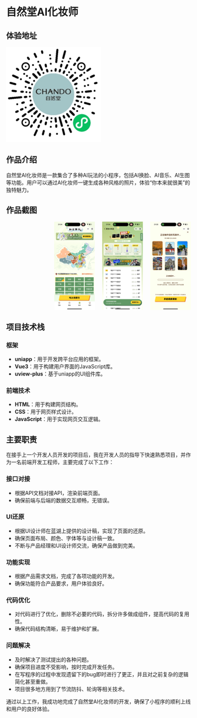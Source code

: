 # 自然堂AI化妆师

## 体验地址

![小程序太阳码](/zrtaihzs/zrttym.jpg)

## 作品介绍

自然堂AI化妆师是一款集合了多种AI玩法的小程序，包括AI换脸、AI音乐、AI生图等功能。用户可以通过AI化妆师一键生成各种风格的照片，体验“你本来就很美”的独特魅力。

## 作品截图

<div style="display: grid; grid-template-columns: repeat(4, 1fr); gap: 20px; width: 100%;">
    <img src="/zrtaihzs/1.png" alt="" style="width: 100%; height: auto;">
    <img src="/zrtaihzs/2.png" alt="" style="width: 100%; height: auto;">
    <img src="/zrtaihzs/3.png" alt="" style="width: 100%; height: auto;">
    <img src="/zrtaihzs/4.png" alt="" style="width: 100%; height: auto;">
</div>

## 项目技术栈

### 框架

- **uniapp**：用于开发跨平台应用的框架。
- **Vue3**：用于构建用户界面的JavaScript库。
- **uview-plus**：基于uniapp的UI组件库。

### 前端技术

- **HTML**：用于构建网页结构。
- **CSS**：用于网页样式设计。
- **JavaScript**：用于实现网页交互逻辑。

## 主要职责

在接手上一个开发人员开发的项目后，我在开发人员的指导下快速熟悉项目，并作为一名前端开发工程师，主要完成了以下工作：

### 接口对接

- 根据API文档对接API，渲染前端页面。
- 确保前端与后端的数据交互顺畅，无错误。

### UI还原

- 根据UI设计师在蓝湖上提供的设计稿，实现了页面的还原。
- 确保页面布局、颜色、字体等与设计稿一致。
- 不断与产品经理和UI设计师交流，确保产品做到完美。

### 功能实现

- 根据产品需求文档，完成了各项功能的开发。
- 确保功能符合产品要求，用户体验良好。

### 代码优化

- 对代码进行了优化，删除不必要的代码，拆分许多做成组件，提高代码的复用性。
- 确保代码结构清晰，易于维护和扩展。

### 问题解决

- 及时解决了测试提出的各种问题。
- 确保项目进度不受影响，按时完成开发任务。
- 在写程序的过程中发现遗留下的bug即时进行了更正，并且对之前复杂的逻辑简化甚至重做。
- 项目很多地方用到了节流防抖、轮询等相关技术。

通过以上工作，我成功地完成了自然堂AI化妆师的开发，确保了小程序的顺利上线和用户的良好体验。
